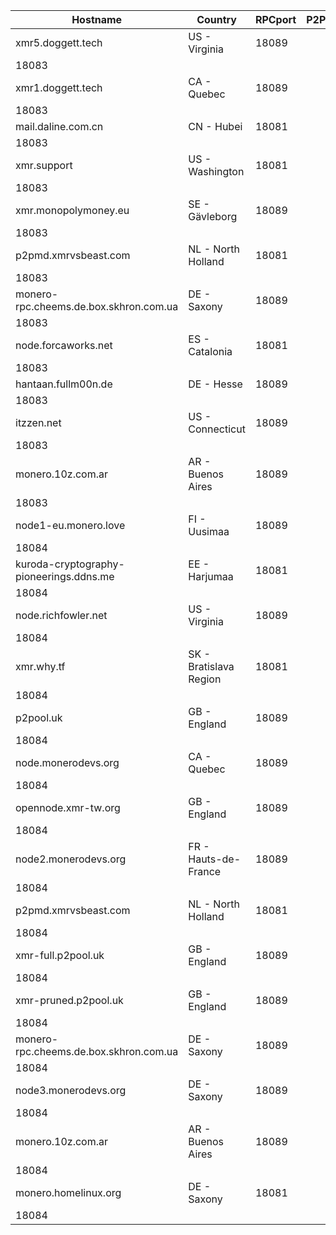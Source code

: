 Hostname | Country | RPCport | P2Pport
--- | --- | --- | ---
xmr5.doggett.tech | US - Virginia | 18089
 | 18083
xmr1.doggett.tech | CA - Quebec | 18089
 | 18083
mail.daline.com.cn | CN - Hubei | 18081
 | 18083
xmr.support | US - Washington | 18081
 | 18083
xmr.monopolymoney.eu | SE - Gävleborg | 18089
 | 18083
p2pmd.xmrvsbeast.com | NL - North Holland | 18081
 | 18083
monero-rpc.cheems.de.box.skhron.com.ua | DE - Saxony | 18089
 | 18083
node.forcaworks.net | ES - Catalonia | 18081
 | 18083
hantaan.fullm00n.de | DE - Hesse | 18089
 | 18083
itzzen.net | US - Connecticut | 18089
 | 18083
monero.10z.com.ar | AR - Buenos Aires | 18089
 | 18083
node1-eu.monero.love | FI - Uusimaa | 18089
 | 18084
kuroda-cryptography-pioneerings.ddns.me | EE - Harjumaa | 18081
 | 18084
node.richfowler.net | US - Virginia | 18089
 | 18084
xmr.why.tf | SK - Bratislava Region | 18081
 | 18084
p2pool.uk | GB - England | 18089
 | 18084
node.monerodevs.org | CA - Quebec | 18089
 | 18084
opennode.xmr-tw.org | GB - England | 18089
 | 18084
node2.monerodevs.org | FR - Hauts-de-France | 18089
 | 18084
p2pmd.xmrvsbeast.com | NL - North Holland | 18081
 | 18084
xmr-full.p2pool.uk | GB - England | 18089
 | 18084
xmr-pruned.p2pool.uk | GB - England | 18089
 | 18084
monero-rpc.cheems.de.box.skhron.com.ua | DE - Saxony | 18089
 | 18084
node3.monerodevs.org | DE - Saxony | 18089
 | 18084
monero.10z.com.ar | AR - Buenos Aires | 18089
 | 18084
monero.homelinux.org | DE - Saxony | 18081
 | 18084
